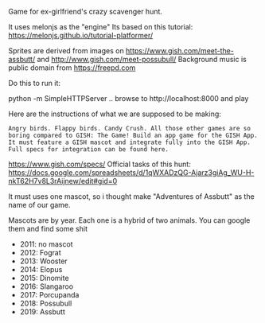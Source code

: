 Game for ex-girlfriend's crazy scavenger hunt.

It uses melonjs as the "engine"
Its based on this tutorial: https://melonjs.github.io/tutorial-platformer/

Sprites are derived from images on https://www.gish.com/meet-the-assbutt/ and http://www.gish.com/meet-possubull/
Background music is public domain from https://freepd.com

Do this to run it:

python -m SimpleHTTPServer
.. browse to http://localhost:8000 and play


Here are the instructions of what we are supposed to be making:

```
Angry birds. Flappy birds. Candy Crush. All those other games are so boring compared to GISH: The Game! Build an app game for the GISH App. It must feature a GISH mascot and integrate fully into the GISH App. Full specs for integration can be found here.
```

https://www.gish.com/specs/
Official tasks of this hunt: https://docs.google.com/spreadsheets/d/1qWXADzQG-Ajarz3giAg_WU-H-nkT62H7v8L3rAijnew/edit#gid=0

It must uses one mascot, so i thought make "Adventures of Assbutt" as the name of our game.

Mascots are by year. Each one is a hybrid of two animals. You can google them and find some shit
* 2011: no mascot
* 2012: Fograt
* 2013: Wooster
* 2014: Elopus
* 2015: Dinomite
* 2016: Slangaroo
* 2017: Porcupanda
* 2018: Possubull
* 2019: Assbutt

